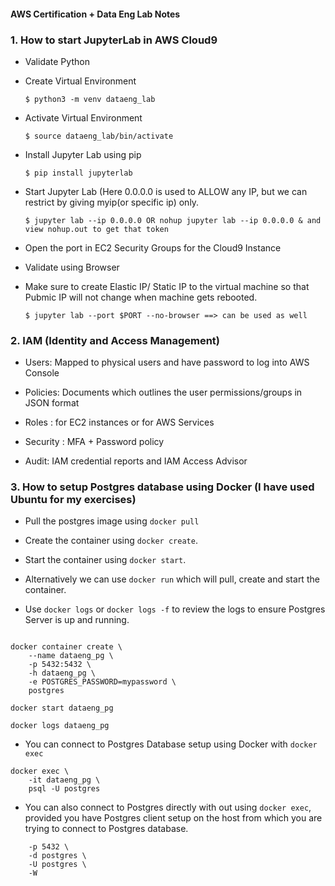 #### AWS Certification + Data Eng Lab Notes

 ### 1. How to start JupyterLab in AWS Cloud9

- Validate Python

- Create Virtual Environment 
    
   `$ python3 -m venv dataeng_lab`

- Activate Virtual Environment 
    
    `$ source dataeng_lab/bin/activate`

- Install Jupyter Lab using pip 

     `$ pip install jupyterlab`

- Start Jupyter Lab (Here 0.0.0.0 is used to ALLOW any IP, but we can restrict by giving myip(or specific ip) only.
 
  `$ jupyter lab --ip 0.0.0.0 OR nohup jupyter lab --ip 0.0.0.0 & and view nohup.out to get that token`

- Open the port in EC2 Security Groups for the Cloud9 Instance

- Validate using Browser

- Make sure to create Elastic IP/ Static IP to the virtual machine so that Pubmic IP will not change when machine gets rebooted.

  `$ jupyter lab --port $PORT --no-browser ==> can be used as well`

### 2. IAM (Identity and Access Management)

- Users: Mapped to physical users and have password to log into AWS Console

- Policies: Documents which outlines the user permissions/groups in JSON format

- Roles : for EC2 instances or for AWS Services

- Security : MFA + Password policy

- Audit: IAM credential reports and IAM Access Advisor

### 3. How to setup Postgres database using Docker (I have used Ubuntu for my exercises)

- Pull the postgres image using `docker pull`

- Create the container using `docker create`.

- Start the container using `docker start`.

- Alternatively we can use `docker run` which will pull, create and start the container.

- Use `docker logs` or `docker logs -f` to review the logs to ensure Postgres Server is up and running.

```docker pull postgres

docker container create \
    --name dataeng_pg \
    -p 5432:5432 \
    -h dataeng_pg \
    -e POSTGRES_PASSWORD=mypassword \
    postgres

docker start dataeng_pg

docker logs dataeng_pg 
```

- You can connect to Postgres Database setup using Docker with `docker exec`

```
docker exec \
    -it dataeng_pg \
    psql -U postgres
```

- You can also connect to Postgres directly with out using `docker exec`, provided you have Postgres client setup on the host from which you are trying to connect to Postgres database. 

``` psql -h localhost \
    -p 5432 \
    -d postgres \
    -U postgres \
    -W 
```
